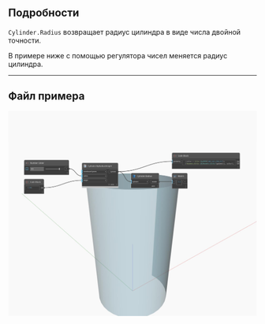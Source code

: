 ## Подробности
`Cylinder.Radius` возвращает радиус цилиндра в виде числа двойной точности.

В примере ниже с помощью регулятора чисел меняется радиус цилиндра.

___
## Файл примера

![Radius](./Autodesk.DesignScript.Geometry.Cylinder.Radius_img.jpg)

